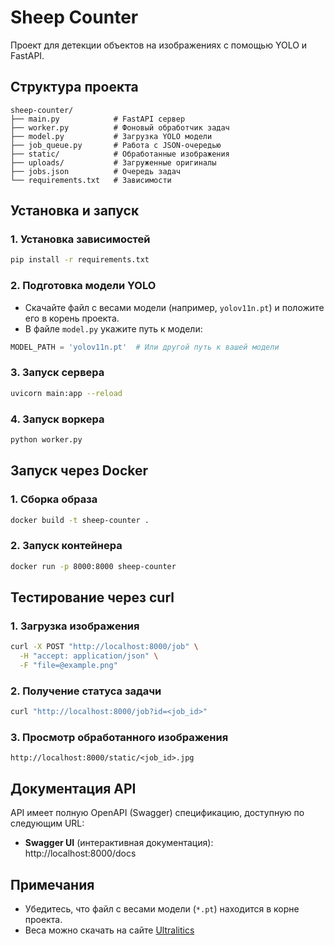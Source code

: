 # Sheep Counter

Проект для детекции объектов на изображениях с помощью YOLO и FastAPI.

## Структура проекта

```
sheep-counter/
├── main.py            # FastAPI сервер
├── worker.py          # Фоновый обработчик задач
├── model.py           # Загрузка YOLO модели
├── job_queue.py       # Работа с JSON-очередью
├── static/            # Обработанные изображения
├── uploads/           # Загруженные оригиналы
├── jobs.json          # Очередь задач
└── requirements.txt   # Зависимости
```

## Установка и запуск

### 1. Установка зависимостей

```bash
pip install -r requirements.txt
```

### 2. Подготовка модели YOLO

- Скачайте файл с весами модели (например, `yolov11n.pt`) и положите его в корень проекта.
- В файле `model.py` укажите путь к модели:

```python
MODEL_PATH = 'yolov11n.pt'  # Или другой путь к вашей модели
```

### 3. Запуск сервера

```bash
uvicorn main:app --reload
```

### 4. Запуск воркера

```bash
python worker.py
```

## Запуск через Docker

### 1. Сборка образа

```bash
docker build -t sheep-counter .
```

### 2. Запуск контейнера

```bash
docker run -p 8000:8000 sheep-counter
```

## Тестирование через curl

### 1. Загрузка изображения

```bash
curl -X POST "http://localhost:8000/job" \
  -H "accept: application/json" \
  -F "file=@example.png"
```

### 2. Получение статуса задачи

```bash
curl "http://localhost:8000/job?id=<job_id>"
```

### 3. Просмотр обработанного изображения

```
http://localhost:8000/static/<job_id>.jpg
```

## Документация API

API имеет полную OpenAPI (Swagger) спецификацию, доступную по следующим URL:

- **Swagger UI** (интерактивная документация):  
  http://localhost:8000/docs

## Примечания

- Убедитесь, что файл с весами модели (`*.pt`) находится в корне проекта.
- Веса можно скачать на сайте [Ultralitics](https://docs.ultralytics.com/models/yolo11/#performance-metrics)
